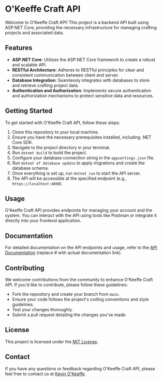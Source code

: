 # O'Keeffe Craft API

Welcome to O'Keeffe Craft API! This project is a backend API built using ASP.NET Core, providing the necessary infrastructure for managing crafting projects and associated data.

## Features

- **ASP.NET Core**: Utilizes the ASP.NET Core framework to create a robust and scalable API.
- **RESTful Architecture**: Adheres to RESTful principles for clear and consistent communication between client and server.
- **Database Integration**: Seamlessly integrates with databases to store and retrieve crafting project data.
- **Authentication and Authorization**: Implements secure authentication and authorization mechanisms to protect sensitive data and resources.

## Getting Started

To get started with O'Keeffe Craft API, follow these steps:

1. Clone this repository to your local machine.
2. Ensure you have the necessary prerequisites installed, including .NET Core SDK.
3. Navigate to the project directory in your terminal.
4. Run `dotnet build` to build the project.
5. Configure your database connection string in the `appsettings.json` file.
6. Run `dotnet ef database update` to apply migrations and create the database schema.
7. Once everything is set up, run `dotnet run` to start the API server.
8. The API will be accessible at the specified endpoint (e.g., `https://localhost:4000`).

## Usage

O'Keeffe Craft API provides endpoints for managing your account and the system. You can interact with the API using tools like Postman or integrate it directly into your frontend application.

## Documentation

For detailed documentation on the API endpoints and usage, refer to the [API Documentation](#) (replace # with actual documentation link).

## Contributing

We welcome contributions from the community to enhance O'Keeffe Craft API. If you'd like to contribute, please follow these guidelines:

- Fork the repository and create your branch from `main`.
- Ensure your code follows the project's coding conventions and style guidelines.
- Test your changes thoroughly.
- Submit a pull request detailing the changes you've made.

## License

This project is licensed under the [MIT License](LICENSE.txt).

## Contact

If you have any questions or feedback regarding O'Keeffe Craft API, please feel free to contact us at [Kevin O'Keeffe](mailto:contact@kevokeeffe.ie).
